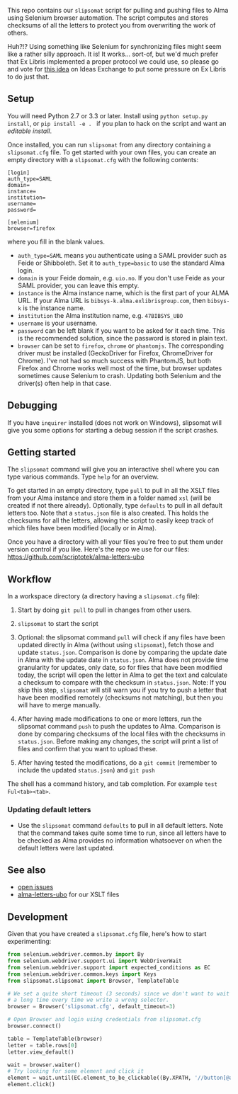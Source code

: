 
This repo contains our `slipsomat` script for pulling and pushing files to Alma
using Selenium browser automation. The script computes and stores checksums of
all the letters to protect you from overwriting the work of others.

Huh?!? Using something like Selenium for synchronizing files might seem like a
rather silly approach. It is! It works… sort-of, but we'd much prefer that
Ex Libris implemented a proper protocol we could use, so please go and vote for
[this idea](http://ideas.exlibrisgroup.com/forums/308173-alma/suggestions/12471084-synchronizing-xsl-templates-with-external-systems) on Ideas
Exchange to put some pressure on Ex Libris to do just that.

## Setup

You will need Python 2.7 or 3.3 or later. Install using `python setup.py install`,
or `pip install -e . ` if you plan to hack on the script and want an *editable install*.

Once installed, you can run `slipsomat` from any directory containing a `slipsomat.cfg`
file. To get started with your own files, you can create an empty directory with a
`slipsomat.cfg` with the following contents:

```
[login]
auth_type=SAML
domain=
instance=
institution=
username=
password=

[selenium]
browser=firefox
```

where you fill in the blank values.

* `auth_type=SAML` means you authenticate using a SAML provider such as Feide
  or Shibboleth. Set it to `auth_type=basic` to use the standard Alma login.
* `domain` is your Feide domain, e.g. `uio.no`. If you don't use Feide as your
  SAML provider, you can leave this empty.
* `instance` is the Alma instance name, which is the first part of your ALMA URL.
  If your Alma URL is `bibsys-k.alma.exlibrisgroup.com`, then `bibsys-k` is the
  instance name.
* `institution` the Alma institution name, e.g. `47BIBSYS_UBO`
* `username` is your username.
* `password` can be left blank if you want to be asked for it each time. This
  is the recommended solution, since the password is stored in plain text.
* `browser` can be set to `firefox`, `chrome` or `phantomjs`. The corresponding
  driver must be installed (GeckoDriver for Firefox, ChromeDriver for Chrome).
  I've not had so much success with PhantomJS, but both Firefox and Chrome works
  well most of the time, but browser updates sometimes cause Selenium to crash.
  Updating both Selenium and the driver(s) often help in that case.

## Debugging

If you have `inquirer` installed (does not work on Windows), slipsomat will give
you some options for starting a debug session if the script crashes.

## Getting started

The `slipsomat` command will give you an interactive shell where you can type various
commands. Type `help` for an overview.

To get started in an empty directory, type `pull` to pull in all the XSLT files from your Alma
instance and store them in a folder named `xsl` (will be created if not there already).
Optionally, type `defaults` to pull in all default letters too. Note that a `status.json` file
is also created. This holds the checksums for all the letters, allowing the script to easily keep
track of which files have been modified (locally or in Alma).

Once you have a directory with all your files you're free to put them under version control
if you like. Here's the repo we use for our files: https://github.com/scriptotek/alma-letters-ubo

## Workflow

In a workspace directory (a directory having a `slipsomat.cfg` file):

1. Start by doing `git pull` to pull in changes from other users.

2. `slipsomat` to start the script

3. Optional: the slipsomat command `pull` will check if any files have been updated
  directly in Alma (without using `slipsomat`), fetch those and update `status.json`.
  Comparison is done by comparing the update date in Alma with the update date in `status.json`.
  Alma does not provide time granularity for updates, only date, so for files that have been
  modified today, the script will open the letter in Alma to get the text and calculate a
  checksum to compare with the checksum in `status.json`.
  Note: If you skip this step, `slipsomat` will still warn you if you try to push a
  letter that have been modified remotely (checksums not matching), but then you will
  have to merge manually.

4. After having made modifications to one or more letters, run the slipsomat command `push`
  to push the updates to Alma. Comparison is done by comparing checksums of the local files
  with the checksums in `status.json`. Before making any changes, the script will print a list
  of files and confirm that you want to upload these.

5. After having tested the modifications, do a `git commit` (remember to include the updated
  `status.json`) and `git push`

The shell has a command history, and tab completion. For example `test Ful<tab><tab>`.

### Updating default letters

- Use the `slipsomat` command `defaults` to pull in all default letters.
  Note that the command takes quite some time to run, since all letters have to
  be checked as Alma provides no information whatsoever on when the default
  letters were last updated.

## See also

* [open issues](https://github.com/scriptotek/alma-slipsomat/issues)
* [alma-letters-ubo](https://github.com/scriptotek/alma-letters-ubo) for our XSLT files


## Development

Given that you have created a `slipsomat.cfg` file, here's how to start
experimenting:

```python
from selenium.webdriver.common.by import By
from selenium.webdriver.support.ui import WebDriverWait
from selenium.webdriver.support import expected_conditions as EC
from selenium.webdriver.common.keys import Keys
from slipsomat.slipsomat import Browser, TemplateTable

# We set a quite short timeout (3 seconds) since we don't want to wait
# a long time every time we write a wrong selector.
browser = Browser('slipsomat.cfg', default_timeout=3)

# Open Browser and login using credentials from slipsomat.cfg
browser.connect()

table = TemplateTable(browser)
letter = table.rows[0]
letter.view_default()

wait = browser.waiter()
# Try looking for some element and click it
element = wait.until(EC.element_to_be_clickable((By.XPATH, '//button[@aria-label="Open Alma configuration"]')))
element.click()


```

